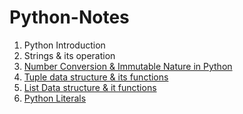# Python-Notes

1. Python Introduction
2. Strings & its operation
3. <a href="https://github.com/kothakondachandhar/Python-Notes/blob/main/Converting_Numbering_System_%26_Basic_Data_types_and_Immutability_Nature.ipynb"> Number Conversion & Immutable Nature in Python</a>
4. <a href="https://github.com/kothakondachandhar/Python-Notes/blob/main/Tuple%20Data%20Structures.ipynb">Tuple data structure & its functions</a>
5. <a href="https://github.com/kothakondachandhar/Python-Notes/blob/main/List%20Data%20Structure.ipynb">List Data structure & it functions</a>
6. <a href="https://github.com/kothakondachandhar/Python-Notes/blob/main/Python%20Literals.ipynb">Python Literals</a>
